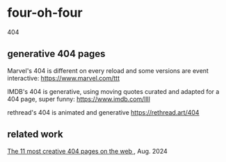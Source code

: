 # four-oh-four
404

## generative 404 pages

Marvel's 404 is different on every reload and some versions are event interactive: https://www.marvel.com/ttt

IMDB's 404 is generative, using moving quotes curated and adapted for a 404 page, super funny: https://www.imdb.com/llll

rethread's 404 is animated and generative https://rethread.art/404

## related work

[The 11 most creative 404 pages on the web ](https://www.vev.design/blog/creative-404-pages/), Aug. 2024
